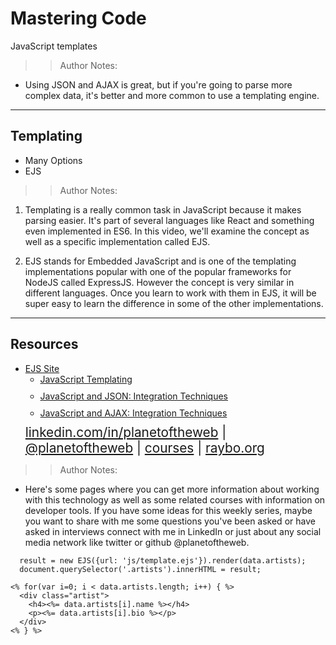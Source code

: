 <!-- .slide: data-state="title" -->

# Mastering Code
JavaScript templates

>>Author Notes:
- Using JSON and AJAX is great, but if you're going to parse more complex data, it's better and more common to use a templating engine.

---

## Templating

<ul>
  <li class="fragment">Many Options</li>
  <li class="fragment">EJS</li>
</ul>

>>Author Notes:

1. Templating is a really common task in JavaScript because it makes parsing easier. It's part of several languages like React and something even implemented in ES6. In this video, we'll examine the concept as well as a specific implementation called EJS.

1. EJS stands for Embedded JavaScript and is one of the templating implementations popular with one of the popular frameworks for NodeJS called ExpressJS. However the concept is very similar in different languages. Once you learn to work with them in EJS, it will be super easy to learn the difference in some of the other implementations.

---

## Resources
<ul>
  <li><a href="http://www.embeddedjs.com/">EJS Site</a></li>
  <li style="list-style: none;">
    <ul>
      <li style="margin-bottom: 10px"><a href="https://www.linkedin.com/learning/javascript-templating/conditionals-and-loops?u=2125562">JavaScript Templating</a></li>
      <li style="margin-bottom: 10px"><a href="https://www.linkedin.com/learning/javascript-and-json-integration-techniques?u=2125562">JavaScript and JSON: Integration Techniques</a></li>
      <li style="margin-bottom: 10px"><a href="https://www.linkedin.com/learning/javascript-and-ajax-integration-techniques">JavaScript and AJAX: Integration Techniques</a></li>
    </ul>
  <li style="list-style: none; font-size: 1.3rem;"><a href="hhttps://www.linkedin.com/in/planetoftheweb">linkedin.com/in/planetoftheweb</a> | <a href="https://www.twitter.com/planetoftheweb">@planetoftheweb</a> | <a href="https://www.linkedin.com/learning/instructors/ray-villalobos">courses</a> | <a href="https://raybo.org">raybo.org</a></li>
</ul>

>> Author Notes:
- Here's some pages where you can get more information about working with this technology as well as some related courses with information on developer tools. If you have some ideas for this weekly series, maybe you want to share with me some questions you've been asked or have asked in interviews connect with me in LinkedIn or just about any social media network like twitter or github @planetoftheweb.

```
  result = new EJS({url: 'js/template.ejs'}).render(data.artists);
  document.querySelector('.artists').innerHTML = result;
```

```template.ejs
<% for(var i=0; i < data.artists.length; i++) { %>
  <div class="artist">
    <h4><%= data.artists[i].name %></h4>
    <p><%= data.artists[i].bio %></p>
  </div>
<% } %>
```